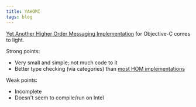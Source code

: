```yaml
---
title: YAHOMI
tags: blog
---
```


[Yet Another Higher Order Messaging Implementation](http://notahat.com/nhcollections) for Objective-C comes to light.

Strong points:

-   Very small and simple; not much code to it
-   Better type checking (via categories) than [most HOM implementations](http://typechecked.net/a/about/wincent/weblog/archives/2006/08/thoughts_on_hig.php)

Weak points:

-   Incomplete
-   Doesn't seem to compile/run on Intel
